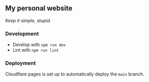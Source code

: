 ## My personal website

_Keep it simple, stupid._

### Development

- Develop with `npm run dev`
- Lint with `npm run lint`

### Deployment

Cloudflare pages is set up to automatically deploy the `main` branch.
